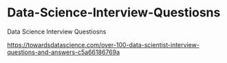 # Data-Science-Interview-Questiosns
Data Science Interview Questiosns

https://towardsdatascience.com/over-100-data-scientist-interview-questions-and-answers-c5a66186769a
